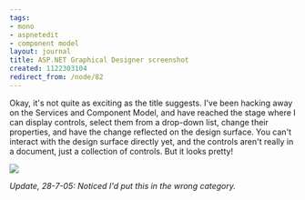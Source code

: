 ```yaml
---
tags:
- mono
- aspnetedit
- component model
layout: journal
title: ASP.NET Graphical Designer screenshot
created: 1122303104
redirect_from: /node/82
---
```

Okay, it's not quite as exciting as the title suggests. I've been hacking away on the Services and Component Model, and have reached the stage where I can display controls, select them from a drop-down list, change their properties, and have the change reflected on the design surface.<!--break--> You can't interact with the design surface directly yet, and the controls aren't really in a document, just a collection of controls. But it looks pretty!

<a href="http://mjhutchinson.com/files/images/MonoScreenshots/AspNetEdit1.png"><img src="http://mjhutchinson.com/files/images/MonoScreenshots/AspNetEdit1-t.png"></a>

_Update, 28-7-05: Noticed I'd put this in the wrong category._